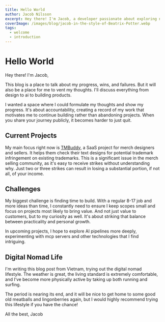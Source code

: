 ```yaml
---
title: Hello World
author: Jacob Nilsson
excerpt: Hey there! I'm Jacob, a developer passionate about exploring new ideas and technologies. Welcome to the Handsala blog, a space where I present my projects and share my journey.
coverImage: /images/blog/jacob-in-the-style-of-Beatrix-Potter.webp
tags:
  - welcome
  - introduction
---
```

# Hello World

Hey there! I'm Jacob,

This blog is a place to talk about my progress, wins, and failures. But it will also be a place for me to vent my thoughts. I'll discuss everything from design to ai to building products.

I wanted a space where I could formulate my thoughts and show my progress. It's about accountability, creating a record of my work that motivates me to continue building rather than abandoning projects. When you share your journey publicly, it becomes harder to just quit.

## Current Projects

My main focus right now is [TMBuddy](https://tmbuddy.org), a SaaS project for merch designers and sellers. It helps them check their text designs for potential trademark infringement on existing trademarks. This is a significant issue in the merch selling community, as it's easy to receive strikes without understanding why. Just two or three strikes can result in losing a substantial portion, if not all, of your income.

## Challenges

My biggest challenge is finding time to build. With a regular 8-17 job and more ideas than time, I constantly need to ensure I keep scopes small and focus on projects most likely to bring value. And not just value to customers, but to my curiosity as well. It's about striking that balance between practicality and personal growth.

In upcoming projects, I hope to explore AI pipelines more deeply, experimenting with mcp servers and other technologies that I find intriguing.

## Digital Nomad Life

I'm writing this blog post from Vietnam, trying out the digital nomad lifestyle. The weather is great, the living standard is extremely comfortable, and I've become more physically active by taking up both running and surfing.

The period is nearing its end, and it will be nice to get home to some good old meatballs and lingonberries again, but I would highly recommend trying this lifestyle if you have the chance!

All the best,
Jacob
